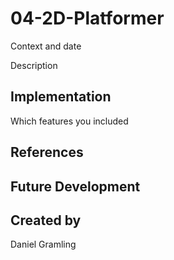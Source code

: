 # 04-2D-Platformer

Context and date

Description

## Implementation
Which features you included

## References

## Future Development

## Created by
Daniel Gramling
